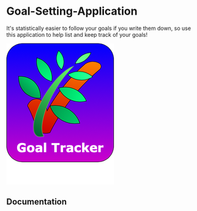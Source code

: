 # Goal-Setting-Application
It's statistically easier to follow your goals if you write them down, so use this application to help list and keep track of your goals!

![Logo](https://github.com/cdongslc/Goal-Setting-Application/blob/master/Logo/GoalTracker.png)

## Documentation
